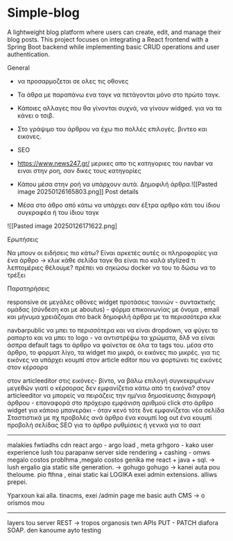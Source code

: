 # Simple-blog

A lightweight blog platform where users can create, edit, and manage their blog posts. This project focuses on integrating a React frontend with a Spring Boot backend while implementing basic CRUD operations and user authentication.

General

- να προσαρμοζεται σε ολες τις οθονες

- Τα άθρα με παραπάνω ενα ταγκ να πετάγονται μόνο στο πρώτο ταγκ.
- Κάποιες αλλαγες που θα γίνονται συχνά, να γίνουν widged. για να τα κάνει ο τσιβ.
- Στο γράψιμο του άρθρου να έχω πιο πολλές επιλογές. βιντεο και εικονες.
- SEO
- https://www.news247.gr/ μερικες απο τις κατηγοριες του navbar να ειναι στην ροη, σαν δικες τους κατηγορίες
- Κάπου μέσα στην ροή να υπάρχουν αυτά. Δημοφιλή άρθρα.![[Pasted image 20250126165803.png]]
  Post details
- Μέσα στο άθρο από κάτω να υπάρχει σαν έξτρα αρθρο κάτι του ίδιου συγκραφέα ή του ίδιου ταγκ

![[Pasted image 20250126171622.png]

Ερωτήσεις

Να μπουν οι ειδήσεις πιο κάτω?
Είναι αρκετές αυτές οι πληροφορίες για ένα άρθρο -> κλικ
κάθε σελίδα ταγκ θα είναι πιο καλά stylized
τι λεπτομέριες θέλουμε?
πρέπει να σηκώσω docker να του το δώσω να το τρέξει

Παρατηρήσεις


responsive σε μεγάλες οθόνες
widget προτάσεις ταινιών - συντακτικής ομάδας (σύνδεση και με aboutus) - φόρμα επικοινωνίας με όνομα , email και μήνυμα χρειάζομαι στο back
δημοφιλή άρθρα με τα περισσότερα κλικ 

navbarpublic να μπει το περισσότερα και να είναι dropdown, να φύγει το ραπορτο και να μπει το logo - να αντιστρέψω τα χρώματα, δλδ να είναι άσπρα default
tags το άρθρο να φαίνεται σε όλα τα tags του.
μέσα στο άρθρο, το φορματ λίγο, τα widget πιο μικρά, οι εικόνες πιο μικρές.
για τις εικόνες να υπάρχει κουμπί στον article editor που να φορτώνει τις εικόνες στον κέρσορα

στον articleeditor στις εικόνες- βίντο, να βάλω επιλογή συγκεκριμένων μεγεθών
γιατί ο κέρσορας δεν εμφανίζετια κάτω από τη εικόνα?
στον articleeditor να μπορείς να πειράζεις την ημ/νια δημοσίευσης
διαγραφή άρθρου - επαναφορά στο πρόχειρο
εμφάνιση αριθμού click στο άρθρο
widget για κάποιο μπανεράκι - όταν κενό τότε δνε εμφανίζεται
νέα σελίδα Σταστιστικά με πχ προβολές ανά άρθρο
ένα κουμπί log out
ένα κουμπί προβολή σελίδας
SEO για το άρθρο ρυθμίσεις ή γενικά για το σαιτ



--------------------------------
malakies fwtiadhs
cdn
react argo - argo load , meta grhgoro - kako user experience
lush tou parapanw server side rendering + cashing - omws megalo costos
problhma ,megalo costos genika me react + java + sql. -> lush ergalio gia static site generation. -> gohugo
gohugo -> kanei auta pou theloume. pio fthna , einai static kai LOGIKA exei admin extensions. alliws prepei.

Yparxoun kai alla.
tinacms, exei /admin page me basic auth
CMS -> o orismos mou


----------------------------------------------------------
layers tou server
REST -> tropos organosis twn APIs
PUT - PATCH diafora
SOAP. den kanoume ayto
testing 

